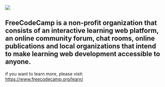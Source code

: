 <a href="https://www.freecodecamp.org/learn/"><img src="https://upload.wikimedia.org/wikipedia/commons/3/39/FreeCodeCamp_logo.png"></a>


## FreeCodeCamp is a non-profit organization that consists of an interactive learning web platform, an online community forum, chat rooms, online publications and local organizations that intend to make learning web development accessible to anyone.

if you want to learn more, please visit: https://www.freecodecamp.org/learn/
